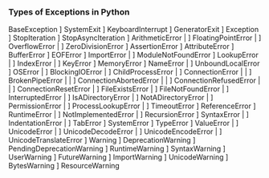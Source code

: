 ### Types of Exceptions in Python

BaseException
   ] SystemExit
   ] KeyboardInterrupt
   ] GeneratorExit
   ] Exception
        ] StopIteration
        ] StopAsyncIteration
        ] ArithmeticError
        |    ] FloatingPointError
        |    ] OverflowError
        |    ] ZeroDivisionError
        ] AssertionError
        ] AttributeError
        ] BufferError
        ] EOFError
        ] ImportError
        |    ] ModuleNotFoundError
        ] LookupError
        |    ] IndexError
        |    ] KeyError
        ] MemoryError
        ] NameError
        |    ] UnboundLocalError
        ] OSError
        |    ] BlockingIOError
        |    ] ChildProcessError
        |    ] ConnectionError
        |    |    ] BrokenPipeError
        |    |    ] ConnectionAbortedError
        |    |    ] ConnectionRefusedError
        |    |    ] ConnectionResetError
        |    ] FileExistsError
        |    ] FileNotFoundError
        |    ] InterruptedError
        |    ] IsADirectoryError
        |    ] NotADirectoryError
        |    ] PermissionError
        |    ] ProcessLookupError
        |    ] TimeoutError
        ] ReferenceError
        ] RuntimeError
        |    ] NotImplementedError
        |    ] RecursionError
        ] SyntaxError
        |    ] IndentationError
        |         ] TabError
        ] SystemError
        ] TypeError
        ] ValueError
        |    ] UnicodeError
        |         ] UnicodeDecodeError
        |         ] UnicodeEncodeError
        |         ] UnicodeTranslateError
        ] Warning
             ] DeprecationWarning
             ] PendingDeprecationWarning
             ] RuntimeWarning
             ] SyntaxWarning
             ] UserWarning
             ] FutureWarning
             ] ImportWarning
             ] UnicodeWarning
             ] BytesWarning
             ] ResourceWarning
